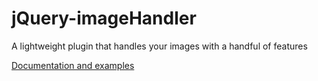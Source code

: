 jQuery-imageHandler
===================

A lightweight plugin that handles your images with a handful of features

<a href="#">Documentation and examples</a>